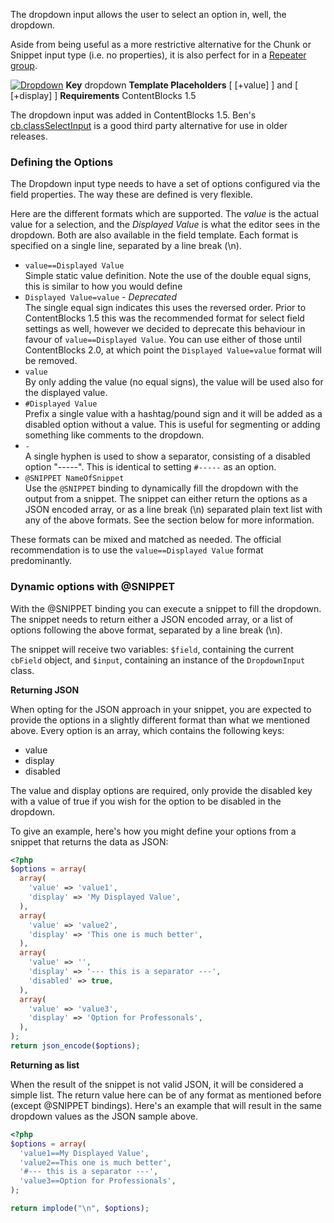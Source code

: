 The dropdown input allows the user to select an option in, well, the dropdown.   

 Aside from being useful as a more restrictive alternative for the Chunk or Snippet input type (i.e. no properties), it is also perfect for in a [Repeater group](Input_Types/Repeater).

 

  [ ![Dropdown](https://assets.modmore.com/assets/uploads/images/dropdown.png)](https://assets.modmore.com/assets/uploads/images/dropdown.png)  **Key** dropdown **Template Placeholders** [ [+value] ] and [ [+display] ] **Requirements** ContentBlocks 1.5 

 

The dropdown input was added in ContentBlocks 1.5. Ben's [cb.classSelectInput](https://github.com/bennyb/cb.classSelectInput) is a good third party alternative for use in older releases.

### Defining the Options

The Dropdown input type needs to have a set of options configured via the field properties. The way these are defined is very flexible.

Here are the different formats which are supported. The _value_ is the actual value for a selection, and the _Displayed Value_ is what the editor sees in the dropdown. Both are also available in the field template. Each format is specified on a single line, separated by a line break (\\n).

- `value==Displayed Value`  
  Simple static value definition. Note the use of the double equal signs, this is similar to how you would define
- `Displayed Value=value` - _Deprecated_  
  The single equal sign indicates this uses the reversed order. Prior to ContentBlocks 1.5 this was the recommended format for select field settings as well, however we decided to deprecate this behaviour in favour of `value==Displayed Value`. You can use either of those until ContentBlocks 2.0, at which point the `Displayed Value=value` format will be removed.
- `value`  
  By only adding the value (no equal signs), the value will be used also for the displayed value.
- `#Displayed Value`  
  Prefix a single value with a hashtag/pound sign and it will be added as a disabled option without a value. This is useful for segmenting or adding something like comments to the dropdown.
- `-`  
  A single hyphen is used to show a separator, consisting of a disabled option "-----". This is identical to setting `#-----` as an option.
- `@SNIPPET NameOfSnippet`  
  Use the `@SNIPPET` binding to dynamically fill the dropdown with the output from a snippet. The snippet can either return the options as a JSON encoded array, or as a line break (\\n) separated plain text list with any of the above formats. See the section below for more information.

These formats can be mixed and matched as needed. The official recommendation is to use the `value==Displayed Value` format predominantly.

### Dynamic options with @SNIPPET

With the @SNIPPET binding you can execute a snippet to fill the dropdown. The snippet needs to return either a JSON encoded array, or a list of options following the above format, separated by a line break (\\n).

The snippet will receive two variables: `$field`, containing the current `cbField` object, and `$input`, containing an instance of the `DropdownInput` class.

**Returning JSON**

When opting for the JSON approach in your snippet, you are expected to provide the options in a slightly different format than what we mentioned above. Every option is an array, which contains the following keys:

- value
- display
- disabled

The value and display options are required, only provide the disabled key with a value of true if you wish for the option to be disabled in the dropdown.

To give an example, here's how you might define your options from a snippet that returns the data as JSON:
```` PHP
<?php
$options = array(
  array(
    'value' => 'value1',
    'display' => 'My Displayed Value',
  ),
  array(
    'value' => 'value2',
    'display' => 'This one is much better',
  ),
  array(
    'value' => '',
    'display' => '--- this is a separator ---',
    'disabled' => true,
  ),
  array(
    'value' => 'value3',
    'display' => 'Option for Professonals',
  ),
);
return json_encode($options);
````
**Returning as list**

When the result of the snippet is not valid JSON, it will be considered a simple list. The return value here can be of any format as mentioned before (except @SNIPPET bindings). Here's an example that will result in the same dropdown values as the JSON sample above.

```` PHP
<?php
$options = array(
  'value1==My Displayed Value',
  'value2==This one is much better',
  '#--- this is a separator ---',
  'value3==Option for Professionals',
);

return implode("\n", $options);
````